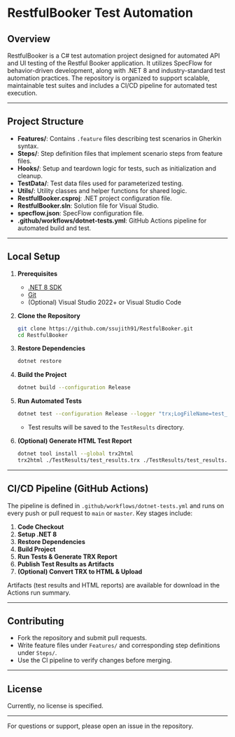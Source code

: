 # RestfulBooker Test Automation

## Overview

RestfulBooker is a C# test automation project designed for automated API and UI testing of the Restful Booker application. It utilizes SpecFlow for behavior-driven development, along with .NET 8 and industry-standard test automation practices. The repository is organized to support scalable, maintainable test suites and includes a CI/CD pipeline for automated test execution.

---

## Project Structure

- **Features/**: Contains `.feature` files describing test scenarios in Gherkin syntax.
- **Steps/**: Step definition files that implement scenario steps from feature files.
- **Hooks/**: Setup and teardown logic for tests, such as initialization and cleanup.
- **TestData/**: Test data files used for parameterized testing.
- **Utils/**: Utility classes and helper functions for shared logic.
- **RestfulBooker.csproj**: .NET project configuration file.
- **RestfulBooker.sln**: Solution file for Visual Studio.
- **specflow.json**: SpecFlow configuration file.
- **.github/workflows/dotnet-tests.yml**: GitHub Actions pipeline for automated build and test.

---

## Local Setup

1. **Prerequisites**
   - [.NET 8 SDK](https://dotnet.microsoft.com/en-us/download/dotnet/8.0)
   - [Git](https://git-scm.com/downloads)
   - (Optional) Visual Studio 2022+ or Visual Studio Code

2. **Clone the Repository**
   ```sh
   git clone https://github.com/ssujith91/RestfulBooker.git
   cd RestfulBooker
   ```

3. **Restore Dependencies**
   ```sh
   dotnet restore
   ```

4. **Build the Project**
   ```sh
   dotnet build --configuration Release
   ```

5. **Run Automated Tests**
   ```sh
   dotnet test --configuration Release --logger "trx;LogFileName=test_results.trx" --results-directory ./TestResults
   ```
   - Test results will be saved to the `TestResults` directory.

6. **(Optional) Generate HTML Test Report**
   ```sh
   dotnet tool install --global trx2html
   trx2html ./TestResults/test_results.trx ./TestResults/test_results.html
   ```

---

## CI/CD Pipeline (GitHub Actions)

The pipeline is defined in `.github/workflows/dotnet-tests.yml` and runs on every push or pull request to `main` or `master`. Key stages include:

1. **Code Checkout**
2. **Setup .NET 8**
3. **Restore Dependencies**
4. **Build Project**
5. **Run Tests & Generate TRX Report**
6. **Publish Test Results as Artifacts**
7. **(Optional) Convert TRX to HTML & Upload**

Artifacts (test results and HTML reports) are available for download in the Actions run summary.

---

## Contributing

- Fork the repository and submit pull requests.
- Write feature files under `Features/` and corresponding step definitions under `Steps/`.
- Use the CI pipeline to verify changes before merging.

---

## License

Currently, no license is specified. 

---

For questions or support, please open an issue in the repository.﻿
